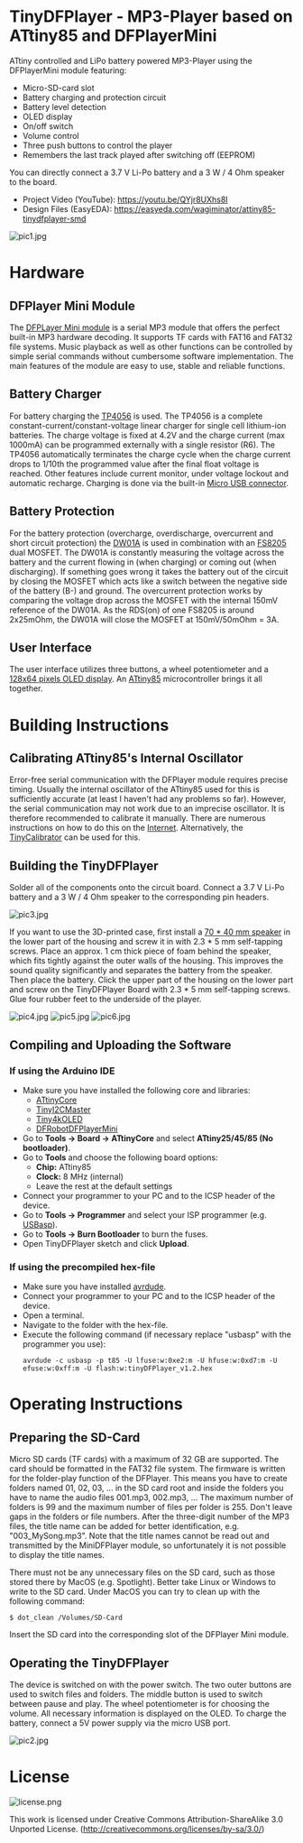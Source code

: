 # TinyDFPlayer - MP3-Player based on ATtiny85 and DFPlayerMini
ATtiny controlled and LiPo battery powered MP3-Player using the DFPlayerMini module featuring:
- Micro-SD-card slot
- Battery charging and protection circuit
- Battery level detection
- OLED display
- On/off switch
- Volume control
- Three push buttons to control the player
- Remembers the last track played after switching off (EEPROM)

You can directly connect a 3.7 V Li-Po battery and a 3 W / 4 Ohm speaker to the board.

- Project Video (YouTube): https://youtu.be/QYjr8UXhs8I
- Design Files (EasyEDA): https://easyeda.com/wagiminator/attiny85-tinydfplayer-smd

![pic1.jpg](https://raw.githubusercontent.com/wagiminator/ATtiny85-TinyDFPlayer/master/documentation/TinyDFPlayer_pic1.jpg)

# Hardware
## DFPlayer Mini Module
The [DFPLayer Mini module](https://wiki.dfrobot.com/DFPlayer_Mini_SKU_DFR0299) is a serial MP3 module that offers the perfect built-in MP3 hardware decoding. It supports TF cards with FAT16 and FAT32 file systems. Music playback as well as other functions can be controlled by simple serial commands without cumbersome software implementation. The main features of the module are easy to use, stable and reliable functions.

## Battery Charger
For battery charging the [TP4056](https://datasheet.lcsc.com/szlcsc/1904031009_TPOWER-TP4056_C382139.pdf) is used. The TP4056 is a complete constant-current/constant-voltage linear charger for single cell lithium-ion batteries. The charge voltage is fixed at 4.2V and the charge current (max 1000mA) can be programmed externally with a single resistor (R6). The TP4056 automatically terminates the charge cycle when the charge current drops to 1/10th the programmed value after the final float voltage is reached. Other features include current monitor, under voltage lockout and automatic recharge. Charging is done via the built-in [Micro USB connector](https://aliexpress.com/wholesale?SearchText=micro+usb+2pin+dip).

## Battery Protection
For the battery protection (overcharge, overdischarge, overcurrent and short circuit protection) the [DW01A](https://datasheet.lcsc.com/szlcsc/1901091236_PUOLOP-DW01A_C351410.pdf) is used in combination with an [FS8205](https://datasheet.lcsc.com/szlcsc/Fortune-Semicon-FS8205_C32254.pdf) dual MOSFET. The DW01A is constantly measuring the voltage across the battery and the current flowing in (when charging) or coming out (when discharging). If something goes wrong it takes the battery out of the circuit by closing the MOSFET which acts like a switch between the negative side of the battery (B-) and ground. The overcurrent protection works by comparing the voltage drop across the MOSFET with the internal 150mV reference of the DW01A. As the RDS(on) of one FS8205 is around 2x25mOhm, the DW01A will close the MOSFET at 150mV/50mOhm = 3A.

## User Interface
The user interface utilizes three buttons, a wheel potentiometer and a [128x64 pixels OLED display](http://aliexpress.com/wholesale?SearchText=128+64+0.96+oled+new+4pin). An [ATtiny85](https://ww1.microchip.com/downloads/en/DeviceDoc/Atmel-2586-AVR-8-bit-Microcontroller-ATtiny25-ATtiny45-ATtiny85_Datasheet.pdf) microcontroller brings it all together.

# Building Instructions
## Calibrating ATtiny85's Internal Oscillator
Error-free serial communication with the DFPlayer module requires precise timing. Usually the internal oscillator of the ATtiny85 used for this is sufficiently accurate (at least I haven't had any problems so far). However, the serial communication may not work due to an imprecise oscillator. It is therefore recommended to calibrate it manually. There are numerous instructions on how to do this on the [Internet](http://ernstc.dk/arduino/tinytuner.html). Alternatively, the [TinyCalibrator](https://github.com/wagiminator/ATtiny84-TinyCalibrator) can be used for this.

## Building the TinyDFPlayer
Solder all of the components onto the circuit board. Connect a 3.7 V Li-Po battery and a 3 W / 4 Ohm speaker to the corresponding pin headers.

![pic3.jpg](https://raw.githubusercontent.com/wagiminator/ATtiny85-TinyDFPlayer/master/documentation/TinyDFPlayer_pic3.jpg)

If you want to use the 3D-printed case, first install a [70 * 40 mm speaker](https://aliexpress.com/wholesale?SearchText=speaker+4070) in the lower part of the housing and screw it in with 2.3 * 5 mm self-tapping screws. Place an approx. 1 cm thick piece of foam behind the speaker, which fits tightly against the outer walls of the housing. This improves the sound quality significantly and separates the battery from the speaker. Then place the battery. Click the upper part of the housing on the lower part and screw on the TinyDFPlayer Board with 2.3 * 5 mm self-tapping screws. Glue four rubber feet to the underside of the player.

![pic4.jpg](https://raw.githubusercontent.com/wagiminator/ATtiny85-TinyDFPlayer/master/documentation/TinyDFPlayer_pic4.jpg)
![pic5.jpg](https://raw.githubusercontent.com/wagiminator/ATtiny85-TinyDFPlayer/master/documentation/TinyDFPlayer_pic5.jpg)
![pic6.jpg](https://raw.githubusercontent.com/wagiminator/ATtiny85-TinyDFPlayer/master/documentation/TinyDFPlayer_pic6.jpg)

## Compiling and Uploading the Software
### If using the Arduino IDE
- Make sure you have installed the following core and libraries: 
  - [ATtinyCore](https://github.com/SpenceKonde/ATTinyCore)
  - [TinyI2CMaster](https://github.com/technoblogy/tiny-i2c)
  - [Tiny4kOLED](https://github.com/datacute/Tiny4kOLED)
  - [DFRobotDFPlayerMini](https://github.com/DFRobot/DFRobotDFPlayerMini)
- Go to **Tools -> Board -> ATtinyCore** and select **ATtiny25/45/85 (No bootloader)**.
- Go to **Tools** and choose the following board options:
  - **Chip:**           ATtiny85
  - **Clock:**          8 MHz (internal)
  - Leave the rest at the default settings
- Connect your programmer to your PC and to the ICSP header of the device.
- Go to **Tools -> Programmer** and select your ISP programmer (e.g. [USBasp](https://aliexpress.com/wholesale?SearchText=usbasp)).
- Go to **Tools -> Burn Bootloader** to burn the fuses.
- Open TinyDFPlayer sketch and click **Upload**.

### If using the precompiled hex-file
- Make sure you have installed [avrdude](https://learn.adafruit.com/usbtinyisp/avrdude).
- Connect your programmer to your PC and to the ICSP header of the device.
- Open a terminal.
- Navigate to the folder with the hex-file.
- Execute the following command (if necessary replace "usbasp" with the programmer you use):
  ```
  avrdude -c usbasp -p t85 -U lfuse:w:0xe2:m -U hfuse:w:0xd7:m -U efuse:w:0xff:m -U flash:w:tinyDFPlayer_v1.2.hex
  ```

# Operating Instructions
## Preparing the SD-Card
Micro SD cards (TF cards) with a maximum of 32 GB are supported. The card should be formatted in the FAT32 file system. The firmware is written for the folder-play function of the DFPlayer. This means you have to create folders named 01, 02, 03, ... in the  SD card root and inside the folders you have to name the audio files 001.mp3, 002.mp3, ... The maximum number of folders is 99 and the maximum number of files per folder is 255. Don't leave gaps in the folders or file numbers. After the three-digit number of the MP3 files, the title name can be added for better identification, e.g. "003_MySong.mp3". Note that the title names cannot be read out and transmitted by the MiniDFPlayer module, so unfortunately it is not possible to display the title names.

There must not be any unnecessary files on the SD card, such as those stored there by MacOS (e.g. Spotlight). Better take Linux or Windows to write to the SD card. Under MacOS you can try to clean up with the following command:

```
$ dot_clean /Volumes/SD-Card
```

Insert the SD card into the corresponding slot of the DFPlayer Mini module.

## Operating the TinyDFPlayer
The device is switched on with the power switch. The two outer buttons are used to switch files and folders. The middle button is used to switch between pause and play. The wheel potentiometer is for choosing the volume. All necessary information is displayed on the OLED. To charge the battery, connect a 5V power supply via the micro USB port.

![pic2.jpg](https://raw.githubusercontent.com/wagiminator/ATtiny85-TinyDFPlayer/master/documentation/TinyDFPlayer_pic2.jpg)

# License
![license.png](https://i.creativecommons.org/l/by-sa/3.0/88x31.png)

This work is licensed under Creative Commons Attribution-ShareAlike 3.0 Unported License. 
(http://creativecommons.org/licenses/by-sa/3.0/)
